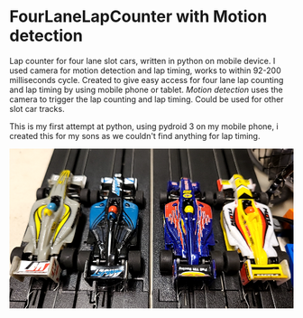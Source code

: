 # FourLaneLapCounter with Motion detection
<p>Lap counter for four lane slot cars, written in python on mobile device. I used camera for motion detection and lap timing, works to within 92-200 milliseconds cycle.
Created to give easy access for four lane lap counting and lap timing by using mobile phone or tablet. 
<i>Motion detection</i> uses the camera to trigger the lap counting and lap timing. 
Could be used for other slot car tracks.</p>
This is my first attempt at python, using pydroid 3 on my mobile phone, i created this for my sons as we couldn't find anything for lap timing.

![image](https://github.com/Blakrunner/FourLaneLapCounter/blob/main/logo.png)
